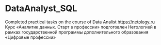 # DataAnalyst_SQL
Completed practical tasks on the course of Data Analist
https://netology.ru
Курс «Аналитик данных. Старт в профессии» подготовлен Нетологией в рамках государственной программы дополнительного образования «Цифровые профессии»
